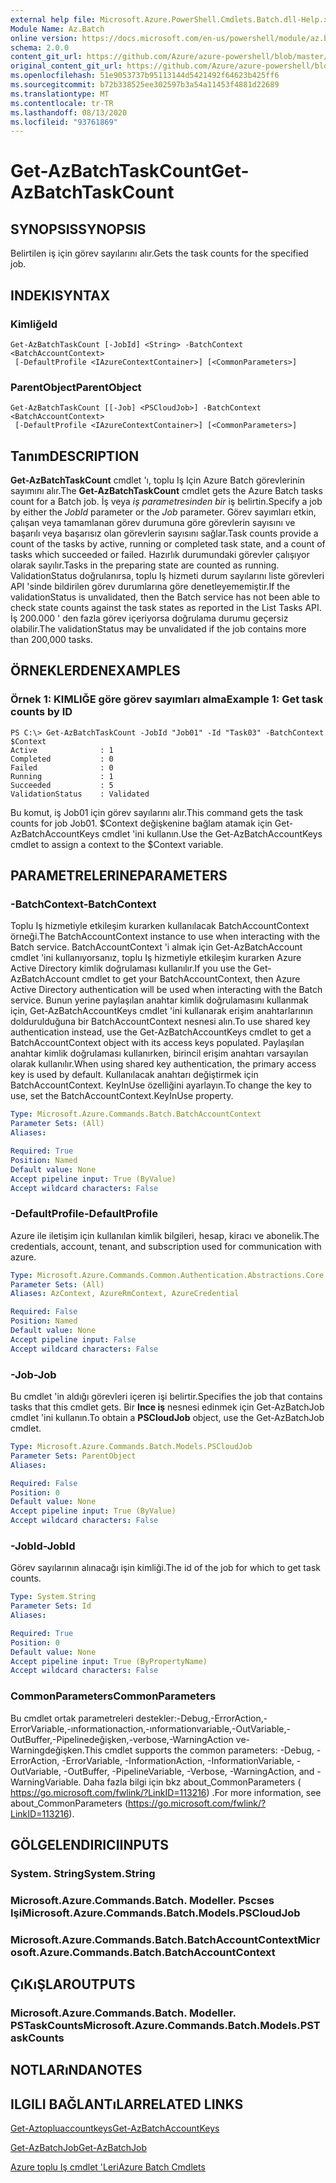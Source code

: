 ```yaml
---
external help file: Microsoft.Azure.PowerShell.Cmdlets.Batch.dll-Help.xml
Module Name: Az.Batch
online version: https://docs.microsoft.com/en-us/powershell/module/az.batch/get-azbatchtaskcount
schema: 2.0.0
content_git_url: https://github.com/Azure/azure-powershell/blob/master/src/Batch/Batch/help/Get-AzBatchTaskCount.md
original_content_git_url: https://github.com/Azure/azure-powershell/blob/master/src/Batch/Batch/help/Get-AzBatchTaskCount.md
ms.openlocfilehash: 51e9053737b95113144d5421492f64623b425ff6
ms.sourcegitcommit: b72b338525ee302597b3a54a11453f4881d22689
ms.translationtype: MT
ms.contentlocale: tr-TR
ms.lasthandoff: 08/13/2020
ms.locfileid: "93761869"
---
```

# <span data-ttu-id="5e2c8-101">Get-AzBatchTaskCount</span><span class="sxs-lookup"><span data-stu-id="5e2c8-101">Get-AzBatchTaskCount</span></span>

## <span data-ttu-id="5e2c8-102">SYNOPSIS</span><span class="sxs-lookup"><span data-stu-id="5e2c8-102">SYNOPSIS</span></span>
<span data-ttu-id="5e2c8-103">Belirtilen iş için görev sayılarını alır.</span><span class="sxs-lookup"><span data-stu-id="5e2c8-103">Gets the task counts for the specified job.</span></span>

## <span data-ttu-id="5e2c8-104">INDEKI</span><span class="sxs-lookup"><span data-stu-id="5e2c8-104">SYNTAX</span></span>

### <span data-ttu-id="5e2c8-105">Kimliğe</span><span class="sxs-lookup"><span data-stu-id="5e2c8-105">Id</span></span>
```
Get-AzBatchTaskCount [-JobId] <String> -BatchContext <BatchAccountContext>
 [-DefaultProfile <IAzureContextContainer>] [<CommonParameters>]
```

### <span data-ttu-id="5e2c8-106">ParentObject</span><span class="sxs-lookup"><span data-stu-id="5e2c8-106">ParentObject</span></span>
```
Get-AzBatchTaskCount [[-Job] <PSCloudJob>] -BatchContext <BatchAccountContext>
 [-DefaultProfile <IAzureContextContainer>] [<CommonParameters>]
```

## <span data-ttu-id="5e2c8-107">Tanım</span><span class="sxs-lookup"><span data-stu-id="5e2c8-107">DESCRIPTION</span></span>
<span data-ttu-id="5e2c8-108">**Get-AzBatchTaskCount** cmdlet 'ı, toplu Iş Için Azure Batch görevlerinin sayımını alır.</span><span class="sxs-lookup"><span data-stu-id="5e2c8-108">The **Get-AzBatchTaskCount** cmdlet gets the Azure Batch tasks count for a Batch job.</span></span>
<span data-ttu-id="5e2c8-109">İş veya *iş* *parametresinden bir* iş belirtin.</span><span class="sxs-lookup"><span data-stu-id="5e2c8-109">Specify a job by either the *JobId* parameter or the *Job* parameter.</span></span>
<span data-ttu-id="5e2c8-110">Görev sayımları etkin, çalışan veya tamamlanan görev durumuna göre görevlerin sayısını ve başarılı veya başarısız olan görevlerin sayısını sağlar.</span><span class="sxs-lookup"><span data-stu-id="5e2c8-110">Task counts provide a count of the tasks by active, running or completed task state, and a count of tasks which succeeded or failed.</span></span> <span data-ttu-id="5e2c8-111">Hazırlık durumundaki görevler çalışıyor olarak sayılır.</span><span class="sxs-lookup"><span data-stu-id="5e2c8-111">Tasks in the preparing state are counted as running.</span></span> <span data-ttu-id="5e2c8-112">ValidationStatus doğrulanırsa, toplu Iş hizmeti durum sayılarını liste görevleri API 'sinde bildirilen görev durumlarına göre denetleyememiştir.</span><span class="sxs-lookup"><span data-stu-id="5e2c8-112">If the validationStatus is unvalidated, then the Batch service has not been able to check state counts against the task states as reported in the List Tasks API.</span></span> <span data-ttu-id="5e2c8-113">İş 200.000 ' den fazla görev içeriyorsa doğrulama durumu geçersiz olabilir.</span><span class="sxs-lookup"><span data-stu-id="5e2c8-113">The validationStatus may be unvalidated if the job contains more than 200,000 tasks.</span></span>

## <span data-ttu-id="5e2c8-114">ÖRNEKLERDEN</span><span class="sxs-lookup"><span data-stu-id="5e2c8-114">EXAMPLES</span></span>

### <span data-ttu-id="5e2c8-115">Örnek 1: KIMLIĞE göre görev sayımları alma</span><span class="sxs-lookup"><span data-stu-id="5e2c8-115">Example 1: Get task counts by ID</span></span>
```
PS C:\> Get-AzBatchTaskCount -JobId "Job01" -Id "Task03" -BatchContext $Context
Active              : 1
Completed           : 0
Failed              : 0
Running             : 1
Succeeded           : 5
ValidationStatus    : Validated
```

<span data-ttu-id="5e2c8-116">Bu komut, iş Job01 için görev sayılarını alır.</span><span class="sxs-lookup"><span data-stu-id="5e2c8-116">This command gets the task counts for job Job01.</span></span>
<span data-ttu-id="5e2c8-117">$Context değişkenine bağlam atamak için Get-AzBatchAccountKeys cmdlet 'ini kullanın.</span><span class="sxs-lookup"><span data-stu-id="5e2c8-117">Use the Get-AzBatchAccountKeys cmdlet to assign a context to the $Context variable.</span></span>

## <span data-ttu-id="5e2c8-118">PARAMETRELERINE</span><span class="sxs-lookup"><span data-stu-id="5e2c8-118">PARAMETERS</span></span>

### <span data-ttu-id="5e2c8-119">-BatchContext</span><span class="sxs-lookup"><span data-stu-id="5e2c8-119">-BatchContext</span></span>
<span data-ttu-id="5e2c8-120">Toplu Iş hizmetiyle etkileşim kurarken kullanılacak BatchAccountContext örneği.</span><span class="sxs-lookup"><span data-stu-id="5e2c8-120">The BatchAccountContext instance to use when interacting with the Batch service.</span></span>
<span data-ttu-id="5e2c8-121">BatchAccountContext 'i almak için Get-AzBatchAccount cmdlet 'ini kullanıyorsanız, toplu Iş hizmetiyle etkileşim kurarken Azure Active Directory kimlik doğrulaması kullanılır.</span><span class="sxs-lookup"><span data-stu-id="5e2c8-121">If you use the Get-AzBatchAccount cmdlet to get your BatchAccountContext, then Azure Active Directory authentication will be used when interacting with the Batch service.</span></span>
<span data-ttu-id="5e2c8-122">Bunun yerine paylaşılan anahtar kimlik doğrulamasını kullanmak için, Get-AzBatchAccountKeys cmdlet 'ini kullanarak erişim anahtarlarının doldurulduğuna bir BatchAccountContext nesnesi alın.</span><span class="sxs-lookup"><span data-stu-id="5e2c8-122">To use shared key authentication instead, use the Get-AzBatchAccountKeys cmdlet to get a BatchAccountContext object with its access keys populated.</span></span>
<span data-ttu-id="5e2c8-123">Paylaşılan anahtar kimlik doğrulaması kullanırken, birincil erişim anahtarı varsayılan olarak kullanılır.</span><span class="sxs-lookup"><span data-stu-id="5e2c8-123">When using shared key authentication, the primary access key is used by default.</span></span>
<span data-ttu-id="5e2c8-124">Kullanılacak anahtarı değiştirmek için BatchAccountContext. KeyInUse özelliğini ayarlayın.</span><span class="sxs-lookup"><span data-stu-id="5e2c8-124">To change the key to use, set the BatchAccountContext.KeyInUse property.</span></span>

```yaml
Type: Microsoft.Azure.Commands.Batch.BatchAccountContext
Parameter Sets: (All)
Aliases:

Required: True
Position: Named
Default value: None
Accept pipeline input: True (ByValue)
Accept wildcard characters: False
```

### <span data-ttu-id="5e2c8-125">-DefaultProfile</span><span class="sxs-lookup"><span data-stu-id="5e2c8-125">-DefaultProfile</span></span>
<span data-ttu-id="5e2c8-126">Azure ile iletişim için kullanılan kimlik bilgileri, hesap, kiracı ve abonelik.</span><span class="sxs-lookup"><span data-stu-id="5e2c8-126">The credentials, account, tenant, and subscription used for communication with azure.</span></span>

```yaml
Type: Microsoft.Azure.Commands.Common.Authentication.Abstractions.Core.IAzureContextContainer
Parameter Sets: (All)
Aliases: AzContext, AzureRmContext, AzureCredential

Required: False
Position: Named
Default value: None
Accept pipeline input: False
Accept wildcard characters: False
```

### <span data-ttu-id="5e2c8-127">-Job</span><span class="sxs-lookup"><span data-stu-id="5e2c8-127">-Job</span></span>
<span data-ttu-id="5e2c8-128">Bu cmdlet 'in aldığı görevleri içeren işi belirtir.</span><span class="sxs-lookup"><span data-stu-id="5e2c8-128">Specifies the job that contains tasks that this cmdlet gets.</span></span>
<span data-ttu-id="5e2c8-129">Bir **Ince iş** nesnesi edinmek için Get-AzBatchJob cmdlet 'ini kullanın.</span><span class="sxs-lookup"><span data-stu-id="5e2c8-129">To obtain a **PSCloudJob** object, use the Get-AzBatchJob cmdlet.</span></span>

```yaml
Type: Microsoft.Azure.Commands.Batch.Models.PSCloudJob
Parameter Sets: ParentObject
Aliases:

Required: False
Position: 0
Default value: None
Accept pipeline input: True (ByValue)
Accept wildcard characters: False
```

### <span data-ttu-id="5e2c8-130">-JobId</span><span class="sxs-lookup"><span data-stu-id="5e2c8-130">-JobId</span></span>
<span data-ttu-id="5e2c8-131">Görev sayılarının alınacağı işin kimliği.</span><span class="sxs-lookup"><span data-stu-id="5e2c8-131">The id of the job for which to get task counts.</span></span>

```yaml
Type: System.String
Parameter Sets: Id
Aliases:

Required: True
Position: 0
Default value: None
Accept pipeline input: True (ByPropertyName)
Accept wildcard characters: False
```

### <span data-ttu-id="5e2c8-132">CommonParameters</span><span class="sxs-lookup"><span data-stu-id="5e2c8-132">CommonParameters</span></span>
<span data-ttu-id="5e2c8-133">Bu cmdlet ortak parametreleri destekler:-Debug,-ErrorAction,-ErrorVariable,-ınformationaction,-ınformationvariable,-OutVariable,-OutBuffer,-Pipelinedeğişken,-verbose,-WarningAction ve-Warningdeğişken.</span><span class="sxs-lookup"><span data-stu-id="5e2c8-133">This cmdlet supports the common parameters: -Debug, -ErrorAction, -ErrorVariable, -InformationAction, -InformationVariable, -OutVariable, -OutBuffer, -PipelineVariable, -Verbose, -WarningAction, and -WarningVariable.</span></span> <span data-ttu-id="5e2c8-134">Daha fazla bilgi için bkz about_CommonParameters ( https://go.microsoft.com/fwlink/?LinkID=113216) .</span><span class="sxs-lookup"><span data-stu-id="5e2c8-134">For more information, see about_CommonParameters (https://go.microsoft.com/fwlink/?LinkID=113216).</span></span>

## <span data-ttu-id="5e2c8-135">GÖLGELENDIRICI</span><span class="sxs-lookup"><span data-stu-id="5e2c8-135">INPUTS</span></span>

### <span data-ttu-id="5e2c8-136">System. String</span><span class="sxs-lookup"><span data-stu-id="5e2c8-136">System.String</span></span>

### <span data-ttu-id="5e2c8-137">Microsoft.Azure.Commands.Batch. Modeller. Pscses Işi</span><span class="sxs-lookup"><span data-stu-id="5e2c8-137">Microsoft.Azure.Commands.Batch.Models.PSCloudJob</span></span>

### <span data-ttu-id="5e2c8-138">Microsoft.Azure.Commands.Batch.BatchAccountContext</span><span class="sxs-lookup"><span data-stu-id="5e2c8-138">Microsoft.Azure.Commands.Batch.BatchAccountContext</span></span>

## <span data-ttu-id="5e2c8-139">ÇıKıŞLAR</span><span class="sxs-lookup"><span data-stu-id="5e2c8-139">OUTPUTS</span></span>

### <span data-ttu-id="5e2c8-140">Microsoft.Azure.Commands.Batch. Modeller. PSTaskCounts</span><span class="sxs-lookup"><span data-stu-id="5e2c8-140">Microsoft.Azure.Commands.Batch.Models.PSTaskCounts</span></span>

## <span data-ttu-id="5e2c8-141">NOTLARıNDA</span><span class="sxs-lookup"><span data-stu-id="5e2c8-141">NOTES</span></span>

## <span data-ttu-id="5e2c8-142">ILGILI BAĞLANTıLAR</span><span class="sxs-lookup"><span data-stu-id="5e2c8-142">RELATED LINKS</span></span>

[<span data-ttu-id="5e2c8-143">Get-Aztopluaccountkeys</span><span class="sxs-lookup"><span data-stu-id="5e2c8-143">Get-AzBatchAccountKeys</span></span>](./Get-AzBatchAccountKey.md)

[<span data-ttu-id="5e2c8-144">Get-AzBatchJob</span><span class="sxs-lookup"><span data-stu-id="5e2c8-144">Get-AzBatchJob</span></span>](./Get-AzBatchJob.md)

[<span data-ttu-id="5e2c8-145">Azure toplu Iş cmdlet 'Leri</span><span class="sxs-lookup"><span data-stu-id="5e2c8-145">Azure Batch Cmdlets</span></span>](/powershell/module/az.batch)
